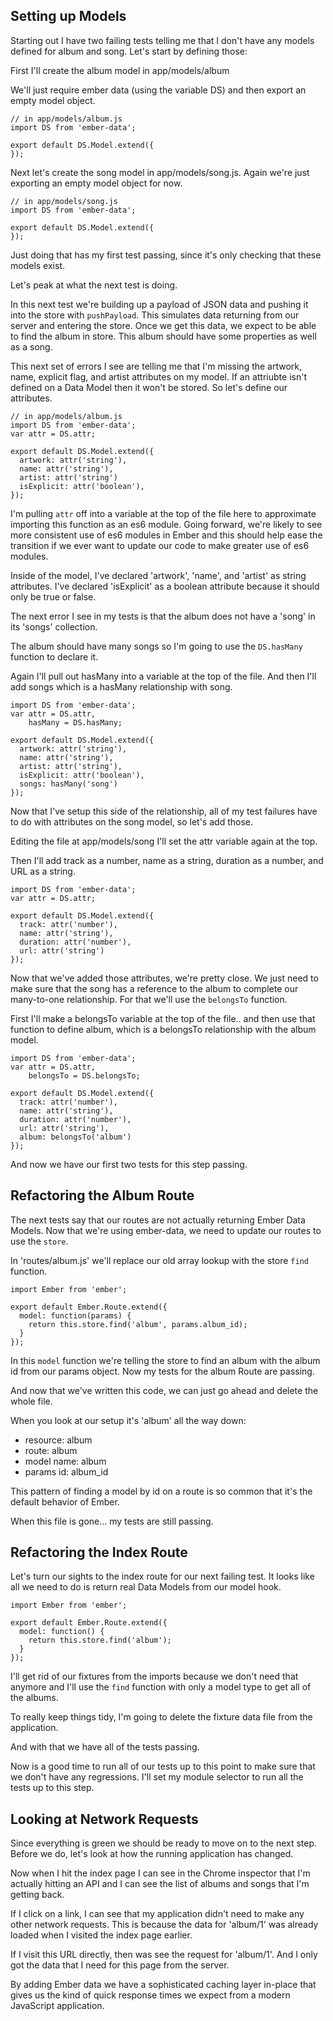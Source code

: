 Setting up Models
-----------------

Starting out I have two failing tests telling me that I don't have any models
defined for album and song. Let's start by defining those:

First I'll create the album model in app/models/album

We'll just require ember data (using the variable DS) and then export an empty
model object.

```
// in app/models/album.js
import DS from 'ember-data';

export default DS.Model.extend({
});
```

Next let's create the song model in app/models/song.js. Again we're just
exporting an empty model object for now.

```
// in app/models/song.js
import DS from 'ember-data';

export default DS.Model.extend({
});
```

Just doing that has my first test passing, since it's only checking that these
models exist.

Let's peak at what the next test is doing.

In this next test we're building up a payload of JSON data and pushing it into
the store with `pushPayload`. This simulates data returning from our server and
entering the store.  Once we get this data, we expect to be able to find the
album in store. This album should have some properties as well as a song.

This next set of errors I see are telling me that I'm missing the artwork, name,
explicit flag, and artist attributes on my model. If an attriubte isn't defined
on a Data Model then it won't be stored. So let's define our attributes.

```
// in app/models/album.js
import DS from 'ember-data';
var attr = DS.attr;

export default DS.Model.extend({
  artwork: attr('string'),
  name: attr('string'),
  artist: attr('string')
  isExplicit: attr('boolean'),
});
```

I'm pulling `attr` off into a variable at the top of the file here to
approximate importing this function as an es6 module. Going forward, we're
likely to see more consistent use of es6 modules in Ember and this should
help ease the transition if we ever want to update our code to make greater use
of es6 modules.

Inside of the model, I've declared 'artwork', 'name', and 'artist' as string
attributes. I've declared 'isExplicit' as a boolean attribute because it should
only be true or false.

The next error I see in my tests is that the album does not have a 'song' in
its 'songs' collection.

The album should have many songs so I'm going to use the `DS.hasMany` function
to declare it.

Again I'll pull out hasMany into a variable at the top of the file. And then
I'll add songs which is a hasMany relationship with song.

```
import DS from 'ember-data';
var attr = DS.attr,
    hasMany = DS.hasMany;

export default DS.Model.extend({
  artwork: attr('string'),
  name: attr('string'),
  artist: attr('string'),
  isExplicit: attr('boolean'),
  songs: hasMany('song')
});
```

Now that I've setup this side of the relationship, all of my test failures have
to do with attributes on the song model, so let's add those.

Editing the file at app/models/song I'll set the attr variable again at the top.

Then I'll add track as a number, name as a string, duration as a number, and URL
as a string.

```
import DS from 'ember-data';
var attr = DS.attr;

export default DS.Model.extend({
  track: attr('number'),
  name: attr('string'),
  duration: attr('number'),
  url: attr('string')
});
```

Now that we've added those attributes, we're pretty close. We just need to make
sure that the song has a reference to the album to complete our many-to-one
relationship. For that we'll use the `belongsTo` function.

First I'll make a belongsTo variable at the top of the file..  and then use that
function to define album, which is a belongsTo relationship with the album
model.

```
import DS from 'ember-data';
var attr = DS.attr,
    belongsTo = DS.belongsTo;

export default DS.Model.extend({
  track: attr('number'),
  name: attr('string'),
  duration: attr('number'),
  url: attr('string'),
  album: belongsTo('album')
});
```

And now we have our first two tests for this step passing.


Refactoring the Album Route
---------------------------

The next tests say that our routes are not actually returning Ember Data Models.
Now that we're using ember-data, we need to update our routes to use the
`store`.

In 'routes/album.js' we'll replace our old array lookup with the store `find`
function.

```
import Ember from 'ember';

export default Ember.Route.extend({
  model: function(params) {
    return this.store.find('album', params.album_id);
  }
});
```

In this `model` function we're telling the store to find an album with the album
id from our params object. Now my tests for the album Route are passing.

And now that we've written this code, we can just go ahead and delete the whole
file.

When you look at our setup it's 'album' all the way down:

* resource: album
* route: album
* model name: album
* params id: album_id

This pattern of finding a model by id on a route is so common that it's the
default behavior of Ember.

When this file is gone... my tests are still passing.


Refactoring the Index Route
---------------------------

Let's turn our sights to the index route for our next failing test. It looks
like all we need to do is return real Data Models from our model hook.

```
import Ember from 'ember';

export default Ember.Route.extend({
  model: function() {
    return this.store.find('album');
  }
});
```

I'll get rid of our fixtures from the imports because we don't need that anymore
and I'll use the `find` function with only a model type to get all of the
albums.

To really keep things tidy, I'm going to delete the fixture data file from the
application.

And with that we have all of the tests passing.

Now is a good time to run all of our tests up to this point to make sure that we
don't have any regressions.  I'll set my module selector to run all the tests up
to this step.


Looking at Network Requests
---------------------------

Since everything is green we should be ready to move on to the next step. Before
we do, let's look at how the running application has changed.

Now when I hit the index page I can see in the Chrome inspector that I'm
actually hitting an API and I can see the list of albums and songs that I'm
getting back.

If I click on a link, I can see that my application didn't need to make any
other network requests. This is because the data for 'album/1' was already
loaded when I visited the index page earlier.

If I visit this URL directly, then was see the request for 'album/1'. And I only
got the data that I need for this page from the server.

By adding Ember data we have a sophisticated caching layer in-place that gives
us the kind of quick response times we expect from a modern JavaScript
application.

